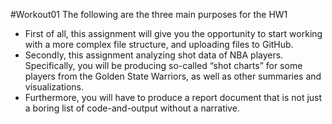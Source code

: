 #Workout01
The following are the three main purposes for the HW1 
- First of all, this assignment will give you the opportunity to start working with a more complex file structure, 
and uploading files to GitHub. 
- Secondly, this assignment analyzing shot data of NBA players. 
Specifically, you will be producing so-called “shot charts” for some players from the Golden State Warriors, 
as well as other summaries and visualizations. 
- Furthermore, 
you will have to produce a report document that is not just a boring list of code-and-output without a narrative.
